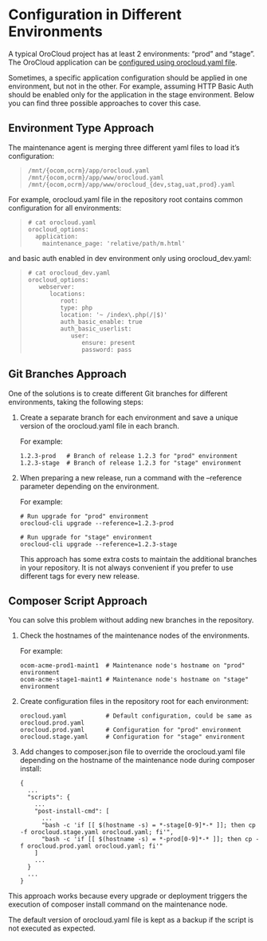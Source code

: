 # Configuration in Different Environments

A typical OroCloud project has at least 2 environments: “prod” and “stage”. The OroCloud application can be <a href="https://doc.oroinc.com/cloud/maintenance/advanced-use/" target="_blank">configured using orocloud.yaml file</a>.

Sometimes, a specific application configuration should be applied in one environment, but not in the other.
For example, assuming HTTP Basic Auth should be enabled only for the application in the stage environment. Below you can find three possible approaches to cover this case.

## Environment Type Approach

The maintenance agent is merging three different yaml files to load it’s configuration:

> ```none
> /mnt/{ocom,ocrm}/app/orocloud.yaml
> /mnt/{ocom,ocrm}/app/www/orocloud.yaml
> /mnt/{ocom,ocrm}/app/www/orocloud_{dev,stag,uat,prod}.yaml
> ```

For example, orocloud.yaml file in the repository root contains common configuration for all environments:

> ```none
> # cat orocloud.yaml
> orocloud_options:
>   application:
>     maintenance_page: 'relative/path/m.html'
> ```

and basic auth enabled in dev environment only using orocloud_dev.yaml:

> ```none
> # cat orocloud_dev.yaml
> orocloud_options:
>    webserver:
>       locations:
>          root:
>          type: php
>          location: '~ /index\.php(/|$)'
>          auth_basic_enable: true
>          auth_basic_userlist:
>             user:
>                ensure: present
>                password: pass
> ```

## Git Branches Approach

One of the solutions is to create different Git branches for different environments, taking the following steps:

1. Create a separate branch for each environment and save a unique version of the orocloud.yaml file in each branch.

   For example:
   ```none
   1.2.3-prod   # Branch of release 1.2.3 for "prod" environment
   1.2.3-stage  # Branch of release 1.2.3 for "stage" environment
   ```
2. When preparing a new release, run a command with the –reference parameter depending on the environment.

   For example:
   ```none
   # Run upgrade for "prod" environment
   orocloud-cli upgrade --reference=1.2.3-prod

   # Run upgrade for "stage" environment
   orocloud-cli upgrade --reference=1.2.3-stage
   ```

   This approach has some extra costs to maintain the additional branches in your repository. It is not always convenient if you prefer to use different tags for every new release.

## Composer Script Approach

You can solve this problem without adding new branches in the repository.

1. Check the hostnames of the maintenance nodes of the environments.

   For example:
   ```none
   ocom-acme-prod1-maint1  # Maintenance node's hostname on "prod" environment
   ocom-acme-stage1-maint1 # Maintenance node's hostname on "stage" environment
   ```
2. Create configuration files in the repository root for each environment:
   ```none
   orocloud.yaml           # Default configuration, could be same as orocloud.prod.yaml
   orocloud.prod.yaml      # Configuration for "prod" environment
   orocloud.stage.yaml     # Configuration for "stage" environment
   ```
3. Add changes to composer.json file to override the orocloud.yaml file depending on the hostname of the maintenance node during composer install:
   ```none
   {
     ...
     "scripts": {
       ...
       "post-install-cmd": [
         ...
         "bash -c 'if [[ $(hostname -s) = *-stage[0-9]*-* ]]; then cp -f orocloud.stage.yaml orocloud.yaml; fi'",
         "bash -c 'if [[ $(hostname -s) = *-prod[0-9]*-* ]]; then cp -f orocloud.prod.yaml orocloud.yaml; fi'"
       ]
       ...
     }
     ...
   }
   ```

This approach works because every upgrade or deployment triggers the execution of composer install command on the maintenance node.

The default version of orocloud.yaml file is kept as a backup if the script is not executed as expected.
